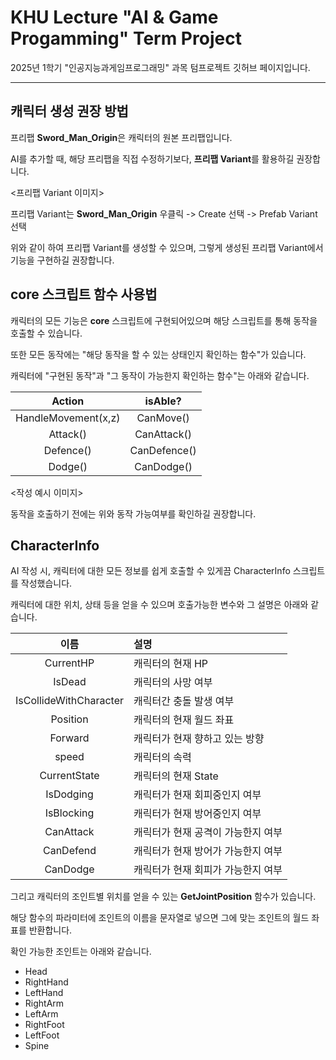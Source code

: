 # KHU Lecture "AI & Game Progamming" Term Project

2025년 1학기 "인공지능과게임프로그래밍" 과목 텀프로젝트 깃허브 페이지입니다.




---

## 캐릭터 생성 권장 방법

프리팹 **Sword_Man_Origin**은 캐릭터의 원본 프리팹입니다.

AI를 추가할 때, 해당 프리팹을 직접 수정하기보다, **프리팹 Variant**를 활용하길 권장합니다.

<프리팹 Variant 이미지>

프리팹 Variant는 **Sword_Man_Origin** 우클릭 -> Create 선택 -> Prefab Variant 선택

위와 같이 하여 프리팹 Variant를 생성할 수 있으며, 그렇게 생성된 프리팹 Variant에서 기능을 구현하길 권장합니다.






## core 스크립트 함수 사용법

캐릭터의 모든 기능은 **core** 스크립트에 구현되어있으며 해당 스크립트를 통해 동작을 호출할 수 있습니다.

또한 모든 동작에는 "해당 동작을 할 수 있는 상태인지 확인하는 함수"가 있습니다.

캐릭터에 "구현된 동작"과 "그 동작이 가능한지 확인하는 함수"는 아래와 같습니다.

|Action|isAble?|
|:---:|:---:|
|HandleMovement(x,z)|CanMove()|
|Attack()|CanAttack()|
|Defence()|CanDefence()|
|Dodge()|CanDodge()|

<작성 예시 이미지>

동작을 호출하기 전에는 위와 동작 가능여부를 확인하길 권장합니다.




## CharacterInfo

AI 작성 시, 캐릭터에 대한 모든 정보를 쉽게 호출할 수 있게끔 CharacterInfo 스크립트를 작성했습니다.

캐릭터에 대한 위치, 상태 등을 얻을 수 있으며 호출가능한 변수와 그 설명은 아래와 같습니다.

|이름|설명|
|:---:|:---|
|CurrentHP|캐릭터의 현재 HP|
|IsDead|캐릭터의 사망 여부|
|IsCollideWithCharacter|캐릭터간 충돌 발생 여부|
|Position|캐릭터의 현재 월드 좌표|
|Forward|캐릭터가 현재 향하고 있는 방향|
|speed|캐릭터의 속력|
|CurrentState|캐릭터의 현재 State|
|IsDodging|캐릭터가 현재 회피중인지 여부|
|IsBlocking|캐릭터가 현재 방어중인지 여부|
|CanAttack|캐릭터가 현재 공격이 가능한지 여부|
|CanDefend|캐릭터가 현재 방어가 가능한지 여부|
|CanDodge|캐릭터가 현재 회피가 가능한지 여부|

그리고 캐릭터의 조인트별 위치를 얻을 수 있는 **GetJointPosition** 함수가 있습니다.

해당 함수의 파라미터에 조인트의 이름을 문자열로 넣으면 그에 맞는 조인트의 월드 좌표를 반환합니다.

확인 가능한 조인트는 아래와 같습니다.

  * Head
  * RightHand
  * LeftHand
  * RightArm
  * LeftArm
  * RightFoot
  * LeftFoot
  * Spine

